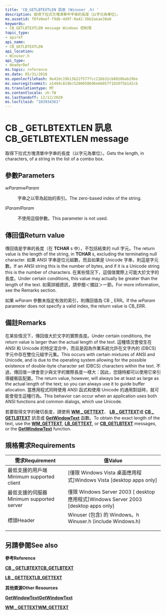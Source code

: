 ```yaml
---
title: 'CB_GETLBTEXTLEN 訊息 (Winuser .h) '
description: 取得下拉式方塊清單中字串的長度（以字元為單位）。
ms.assetid: f0fe0eef-f9db-4d9f-9a42-5bb2aeae30a0
keywords:
- CB_GETLBTEXTLEN message Windows 控制項
topic_type:
- apiref
api_name:
- CB_GETLBTEXTLEN
api_location:
- Winuser.h
api_type:
- HeaderDef
ms.topic: reference
ms.date: 05/31/2018
ms.openlocfilehash: 0e42dc19b13b22f577fcc21bb32cb8810bab29be
ms.sourcegitcommit: a1494c819bc5200050696e66057f1020f5b142cb
ms.translationtype: MT
ms.contentlocale: zh-TW
ms.lasthandoff: 12/12/2020
ms.locfileid: "103934361"
---
```

# <a name="cb_getlbtextlen-message"></a><span data-ttu-id="132d8-104">CB \_ GETLBTEXTLEN 訊息</span><span class="sxs-lookup"><span data-stu-id="132d8-104">CB\_GETLBTEXTLEN message</span></span>

<span data-ttu-id="132d8-105">取得下拉式方塊清單中字串的長度（以字元為單位）。</span><span class="sxs-lookup"><span data-stu-id="132d8-105">Gets the length, in characters, of a string in the list of a combo box.</span></span>

## <a name="parameters"></a><span data-ttu-id="132d8-106">參數</span><span class="sxs-lookup"><span data-stu-id="132d8-106">Parameters</span></span>

<dl> <dt>

<span data-ttu-id="132d8-107">*wParam*</span><span class="sxs-lookup"><span data-stu-id="132d8-107">*wParam*</span></span> 
</dt> <dd>

<span data-ttu-id="132d8-108">字串之以零為起始的索引。</span><span class="sxs-lookup"><span data-stu-id="132d8-108">The zero-based index of the string.</span></span>

</dd> <dt>

<span data-ttu-id="132d8-109">*lParam*</span><span class="sxs-lookup"><span data-stu-id="132d8-109">*lParam*</span></span> 
</dt> <dd>

<span data-ttu-id="132d8-110">不使用這個參數。</span><span class="sxs-lookup"><span data-stu-id="132d8-110">This parameter is not used.</span></span>

</dd> </dl>

## <a name="return-value"></a><span data-ttu-id="132d8-111">傳回值</span><span class="sxs-lookup"><span data-stu-id="132d8-111">Return value</span></span>

<span data-ttu-id="132d8-112">傳回值是字串的長度（在 **TCHAR** s 中），不包括結束的 null 字元。</span><span class="sxs-lookup"><span data-stu-id="132d8-112">The return value is the length of the string, in **TCHAR** s, excluding the terminating null character.</span></span> <span data-ttu-id="132d8-113">如果 ANSI 字串是位元組數，而且如果是 Unicode 字串，則這是字元數。</span><span class="sxs-lookup"><span data-stu-id="132d8-113">If an ANSI string this is the number of bytes, and if it is a Unicode string this is the number of characters.</span></span> <span data-ttu-id="132d8-114">在某些情況下，這個值實際上可能大於文字的長度。</span><span class="sxs-lookup"><span data-stu-id="132d8-114">Under certain conditions, this value may actually be greater than the length of the text.</span></span> <span data-ttu-id="132d8-115">如需詳細資訊，請參閱＜備註＞一節。</span><span class="sxs-lookup"><span data-stu-id="132d8-115">For more information, see the Remarks section.</span></span>

<span data-ttu-id="132d8-116">如果 *wParam* 參數未指定有效的索引，則傳回值為 CB \_ ERR。</span><span class="sxs-lookup"><span data-stu-id="132d8-116">If the *wParam* parameter does not specify a valid index, the return value is CB\_ERR.</span></span>

## <a name="remarks"></a><span data-ttu-id="132d8-117">備註</span><span class="sxs-lookup"><span data-stu-id="132d8-117">Remarks</span></span>

<span data-ttu-id="132d8-118">在某些情況下，傳回值大於文字的實際長度。</span><span class="sxs-lookup"><span data-stu-id="132d8-118">Under certain conditions, the return value is larger than the actual length of the text.</span></span> <span data-ttu-id="132d8-119">這種情況會發生在 ANSI 和 Unicode 的特定混合中，而且是因為作業系統允許在文字內的 (DBCS) 字元中存在雙位元組字元集。</span><span class="sxs-lookup"><span data-stu-id="132d8-119">This occurs with certain mixtures of ANSI and Unicode, and is due to the operating system allowing for the possible existence of double-byte character set (DBCS) characters within the text.</span></span> <span data-ttu-id="132d8-120">不過，傳回值一律會至少與文字的實際長度一樣大：因此，您隨時都可以使用它來引導緩衝區配置。</span><span class="sxs-lookup"><span data-stu-id="132d8-120">The return value, however, will always be at least as large as the actual length of the text; so you can always use it to guide buffer allocation.</span></span> <span data-ttu-id="132d8-121">當應用程式同時使用 ANSI 函式和使用 Unicode 的通用對話時，就可能會發生這種行為。</span><span class="sxs-lookup"><span data-stu-id="132d8-121">This behavior can occur when an application uses both ANSI functions and common dialogs, which use Unicode.</span></span>

<span data-ttu-id="132d8-122">若要取得文字的確切長度，請使用 [**WM \_ GETTEXT**](/windows/desktop/winmsg/wm-gettext)、 [**LB \_ GETTEXT**](lb-gettext.md)或 [**CB \_ GETLBTEXT**](cb-getlbtext.md) 訊息或 [**GetWindowText**](/windows/desktop/api/winuser/nf-winuser-getwindowtexta) 函數。</span><span class="sxs-lookup"><span data-stu-id="132d8-122">To obtain the exact length of the text, use the [**WM\_GETTEXT**](/windows/desktop/winmsg/wm-gettext), [**LB\_GETTEXT**](lb-gettext.md), or [**CB\_GETLBTEXT**](cb-getlbtext.md) messages, or the [**GetWindowText**](/windows/desktop/api/winuser/nf-winuser-getwindowtexta) function.</span></span>

## <a name="requirements"></a><span data-ttu-id="132d8-123">規格需求</span><span class="sxs-lookup"><span data-stu-id="132d8-123">Requirements</span></span>



| <span data-ttu-id="132d8-124">需求</span><span class="sxs-lookup"><span data-stu-id="132d8-124">Requirement</span></span> | <span data-ttu-id="132d8-125">值</span><span class="sxs-lookup"><span data-stu-id="132d8-125">Value</span></span> |
|-------------------------------------|----------------------------------------------------------------------------------------------------------|
| <span data-ttu-id="132d8-126">最低支援的用戶端</span><span class="sxs-lookup"><span data-stu-id="132d8-126">Minimum supported client</span></span><br/> | <span data-ttu-id="132d8-127">\[僅限 Windows Vista 桌面應用程式\]</span><span class="sxs-lookup"><span data-stu-id="132d8-127">Windows Vista \[desktop apps only\]</span></span><br/>                                                           |
| <span data-ttu-id="132d8-128">最低支援的伺服器</span><span class="sxs-lookup"><span data-stu-id="132d8-128">Minimum supported server</span></span><br/> | <span data-ttu-id="132d8-129">僅限 Windows Server 2003 \[ desktop 應用程式\]</span><span class="sxs-lookup"><span data-stu-id="132d8-129">Windows Server 2003 \[desktop apps only\]</span></span><br/>                                                     |
| <span data-ttu-id="132d8-130">標頭</span><span class="sxs-lookup"><span data-stu-id="132d8-130">Header</span></span><br/>                   | <dl> <span data-ttu-id="132d8-131"><dt>Winuser (包含) 的 Windows。h </dt></span><span class="sxs-lookup"><span data-stu-id="132d8-131"><dt>Winuser.h (include Windows.h)</dt></span></span> </dl> |



## <a name="see-also"></a><span data-ttu-id="132d8-132">另請參閱</span><span class="sxs-lookup"><span data-stu-id="132d8-132">See also</span></span>

<dl> <dt>

<span data-ttu-id="132d8-133">**參考**</span><span class="sxs-lookup"><span data-stu-id="132d8-133">**Reference**</span></span>
</dt> <dt>

[<span data-ttu-id="132d8-134">**CB \_ GETLBTEXT**</span><span class="sxs-lookup"><span data-stu-id="132d8-134">**CB\_GETLBTEXT**</span></span>](cb-getlbtext.md)
</dt> <dt>

[<span data-ttu-id="132d8-135">**LB \_ GETTEXT**</span><span class="sxs-lookup"><span data-stu-id="132d8-135">**LB\_GETTEXT**</span></span>](lb-gettext.md)
</dt> <dt>

<span data-ttu-id="132d8-136">**其他資源**</span><span class="sxs-lookup"><span data-stu-id="132d8-136">**Other Resources**</span></span>
</dt> <dt>

[<span data-ttu-id="132d8-137">**GetWindowText**</span><span class="sxs-lookup"><span data-stu-id="132d8-137">**GetWindowText**</span></span>](/windows/desktop/api/winuser/nf-winuser-getwindowtexta)
</dt> <dt>

[<span data-ttu-id="132d8-138">**WM \_ GETTEXT**</span><span class="sxs-lookup"><span data-stu-id="132d8-138">**WM\_GETTEXT**</span></span>](/windows/desktop/winmsg/wm-gettext)
</dt> </dl>

 

